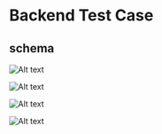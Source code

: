 # Backend Test Case

## schema

![Alt text](https://github.com/titosunu/backend-test/blob/master/images/img.png)

![Alt text](https://github.com/titosunu/backend-test/blob/master/images/img2.png)

![Alt text](https://github.com/titosunu/backend-test/blob/master/images/img3.png)

![Alt text](https://github.com/titosunu/backend-test/blob/master/images/img4.png)
